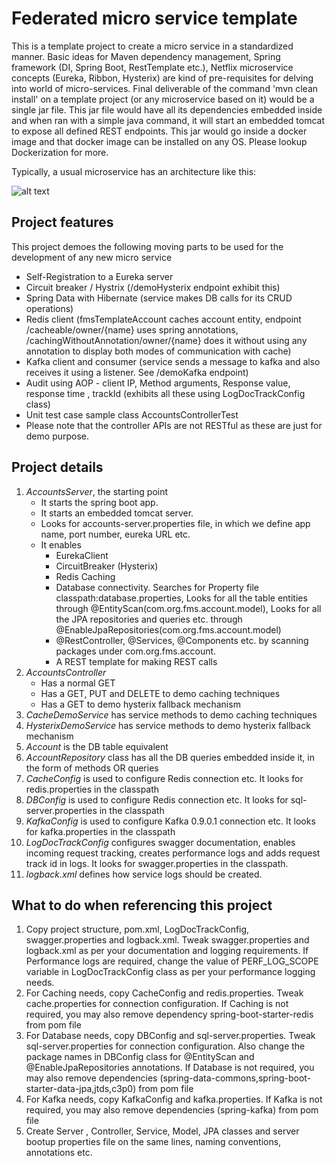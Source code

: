 Federated micro service template
==================================

This is a template project to create a micro service in a standardized manner. Basic ideas for Maven dependency management, Spring framework (DI, Spring Boot, RestTemplate etc.), Netflix microservice concepts (Eureka, Ribbon, Hysterix) are kind of pre-requisites for delving into world of micro-services. Final deliverable of the command 'mvn clean install' on a template project (or any microservice based on it) would be a single jar file. This jar file would have all its dependencies embedded inside and when ran with a simple java command, it will start an embedded tomcat to expose all defined REST endpoints. This jar would go inside a docker image and that docker image can be installed on any OS. Please lookup Dockerization for more.


Typically, a usual microservice has an architecture like this:

![alt text](https://cloud.githubusercontent.com/assets/5894094/26774353/7fa32b8c-49ed-11e7-9ea7-c80fc787b874.PNG)

Project features
-----------------
This project demoes the following moving parts to be used for the development of any new micro service
* Self-Registration to a Eureka server
* Circuit breaker / Hystrix (/demoHysterix endpoint exhibit this)
* Spring Data with Hibernate (service makes DB calls for its CRUD operations)
* Redis client (fmsTemplateAccount caches account entity, endpoint /cacheable/owner/{name} uses spring annotations, /cachingWithoutAnnotation/owner/{name} does it without using any annotation to display both modes of communication with cache)
* Kafka client and consumer (service sends a message to kafka and also receives it using a listener. See /demoKafka endpoint)
* Audit using AOP - client IP, Method arguments, Response value, response time , trackId  (exhibits all these using LogDocTrackConfig class)
* Unit test case sample class AccountsControllerTest
* Please note that the controller APIs are not RESTful as these are just for demo purpose.

Project details
----------------
1. *AccountsServer*, the starting point 
	* It starts the spring boot app.
	* It starts an embedded tomcat server.
	* Looks for accounts-server.properties file, in which we define app name, port number, eureka URL etc. 
	* It enables
		* EurekaClient
		* CircuitBreaker (Hysterix)
		* Redis Caching
		* Database connectivity.  Searches for Property file classpath:database.properties, Looks for all the table entities through @EntityScan(com.org.fms.account.model), Looks for all the JPA repositories and queries etc. through @EnableJpaRepositories(com.org.fms.account.model)
		* @RestController, @Services, @Components etc. by scanning packages under com.org.fms.account.
		* A REST template for making REST calls
2. *AccountsController* 
	* Has a normal GET
	* Has a GET, PUT and DELETE to demo caching techniques
	* Has a GET to demo hysterix fallback mechanism
3. *CacheDemoService* has service methods to demo caching techniques
4. *HysterixDemoService* has service methods to demo hysterix fallback mechanism
5. *Account* is the DB table equivalent
6. *AccountRepository* class has all the DB queries embedded inside it, in the form of methods OR queries
7. *CacheConfig* is used to configure Redis connection etc. It looks for redis.properties in the classpath
8. *DBConfig* is used to configure Redis connection etc. It looks for sql-server.properties in the classpath
9. *KafkaConfig* is used to configure Kafka 0.9.0.1 connection etc. It looks for kafka.properties in the classpath
10. *LogDocTrackConfig* configures swagger documentation, enables incoming request tracking, creates performance logs and adds request track id in logs. It looks for swagger.properties in the classpath. 
11. *logback.xml* defines how service logs should be created.

What to do when referencing this project
-----------------------------------------
1. Copy project structure, pom.xml, LogDocTrackConfig, swagger.properties and logback.xml. Tweak swagger.properties and logback.xml as per your documentation and logging requirements. If Performance logs are required, change the value of PERF_LOG_SCOPE variable in LogDocTrackConfig class as per your performance logging needs.
2. For Caching needs, copy CacheConfig and redis.properties. Tweak cache.properties for connection configuration. If Caching is not required, you may also remove dependency spring-boot-starter-redis from pom file
3. For Database needs, copy DBConfig and sql-server.properties. Tweak sql-server.properties for connection configuration. Also change the package names in DBConfig class for @EntityScan and @EnableJpaRepositories annotations. If Database is not required, you may also remove dependencies (spring-data-commons,spring-boot-starter-data-jpa,jtds,c3p0) from pom file
4. For Kafka needs, copy KafkaConfig and kafka.properties. If Kafka is not required, you may also remove dependencies (spring-kafka) from pom file
5. Create Server , Controller, Service, Model, JPA classes and server bootup properties file on the same lines, naming conventions, annotations etc.
